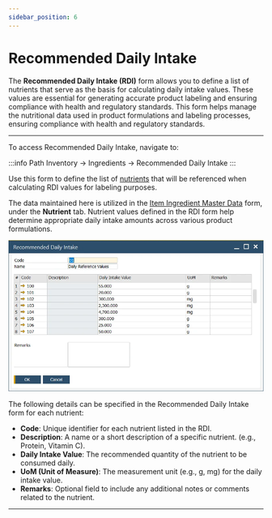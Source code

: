 ```yaml
---
sidebar_position: 6
---
```


# Recommended Daily Intake

The **Recommended Daily Intake (RDI)** form allows you to define a list of nutrients that serve as the basis for calculating daily intake values. These values are essential for generating accurate product labeling and ensuring compliance with health and regulatory standards. This form helps manage the nutritional data used in product formulations and labeling processes, ensuring compliance with health and regulatory standards.

---

To access Recommended Daily Intake, navigate to:

:::info Path
    Inventory → Ingredients → Recommended Daily Intake
:::

Use this form to define the list of [nutrients](./nutrient-master-data.md) that will be referenced when calculating RDI values for labeling purposes.

The data maintained here is utilized in the [Item Ingredient Master Data](./item-ingredient-master-data.md) form, under the **Nutrient** tab. Nutrient values defined in the RDI form help determine appropriate daily intake amounts across various product formulations.

![Recommended Daily Intake](./media/recommended-daily-intake/recommended-daily-intake.webp)

The following details can be specified in the Recommended Daily Intake form for each nutrient:

- **Code**: Unique identifier for each nutrient listed in the RDI.
- **Description**: A name or a short description of a specific nutrient. (e.g., Protein, Vitamin C).
- **Daily Intake Value**: The recommended quantity of the nutrient to be consumed daily.
- **UoM (Unit of Measure)**: The measurement unit (e.g., g, mg) for the daily intake value.
- **Remarks**: Optional field to include any additional notes or comments related to the nutrient.

---
